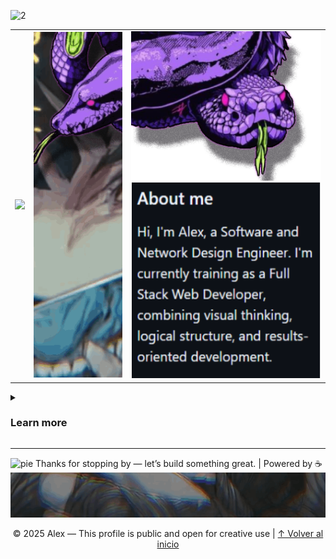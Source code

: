 <!-- About me -->
![2](2.gif)

<table width="100%">
  <tr>
    <td><img src="assets/3.1.gif"></td>
    <td><img src="assets/3.3.gif"></td>
    <td>
      <img src="assets/ser.png"><br>
      <img src="assets/text.png">
    </td>
  </tr>
</table>

<!-- Main -->
<details>
<summary><h3>Learn more</h3></summary>
<p>I'm certified in Project Management, and deeply passionate about video game development, technological innovation, and biomechatronics. I believe in designing solutions that are as clear as they are functional—blending creativity with logic.</p>

[![Music](https://img.shields.io/badge/Coding%20Vibes-LoFi%20Beats-orange?style=flat-square&logo=spotify)](https://open.spotify.com/playlist/37i9dQZF1DX8Uebhn9wzrS)


<!-- Skills -->
  <details>
  <summary><h2>Development Toolkit</h2></summary>
  <!-- Languages -->
  <p>
    <strong>Languages:</strong><br>
    <img src="https://skillicons.dev/icons?i=js,html,css,java,py,bash,typescript" />
    <img src="https://img.shields.io/badge/Apex-%234A154B?style=for-the-badge&logo=salesforce&logoColor=white" />
  </p>
  <!-- Frontend -->
  <p>
    <strong>Frontend:</strong><br>
    <img src="https://skillicons.dev/icons?i=react,vue,angular,bootstrap,tailwind" />
    <img src="https://img.shields.io/badge/LWC-00A1E0?style=for-the-badge&logo=salesforce&logoColor=white" />
  </p>
  <!-- Backend -->
  <p>
    <strong>Backend:</strong><br>
    <img src="https://skillicons.dev/icons?i=nodejs,express" />
    <img src="https://img.shields.io/badge/Salesforce-00A1E0?style=for-the-badge&logo=salesforce&logoColor=white" />
  </p>
  <!-- Databases -->
  <p>
    <strong>Databases:</strong><br>
    <img src="https://skillicons.dev/icons?i=mysql,postgres,mongodb,firebase" />
  </p>
  <!-- Tools & DevOps -->
  <p>
    <strong>Tools & DevOps:</strong><br>
    <img src="https://skillicons.dev/icons?i=git,github,vscode,linux,postman,jest" />
  </p>
  <!-- CAD / Maker Tools -->
  <p>
    <strong>Design & Maker Tools:</strong><br>
    <img src="https://img.shields.io/badge/Fusion%20360-FDAD00?style=for-the-badge&logo=autodesk&logoColor=black" />
    <img src="https://img.shields.io/badge/Creality%20K1%20Max-3D%20Printer-informational?style=for-the-badge" />
  </p>
  <!-- Project Management -->
  <p>
    <strong>Project Management:</strong><br>
    <img src="https://img.shields.io/badge/Jira-0052CC?style=for-the-badge&logo=jira&logoColor=white" />
    <img src="https://img.shields.io/badge/Trello-0052CC?style=for-the-badge&logo=trello&logoColor=white" />
    <img src="https://img.shields.io/badge/Notion-000000?style=for-the-badge&logo=notion&logoColor=white" />
  </p>
  </details>

---  

  <!-- Contat -->
  <details>
  <summary><h2>Find me online</h2></summary>
  <p></p>
  </details>
</details>

---

<!-- Footer -->
![pie](assets/3.7.gif)
Thanks for stopping by — let’s build something great. | Powered by ☕
![Footer](assets/4.gif)

<div align="center">

© 2025 Alex — This profile is public and open for creative use | [↑ Volver al inicio](#)

</div>
